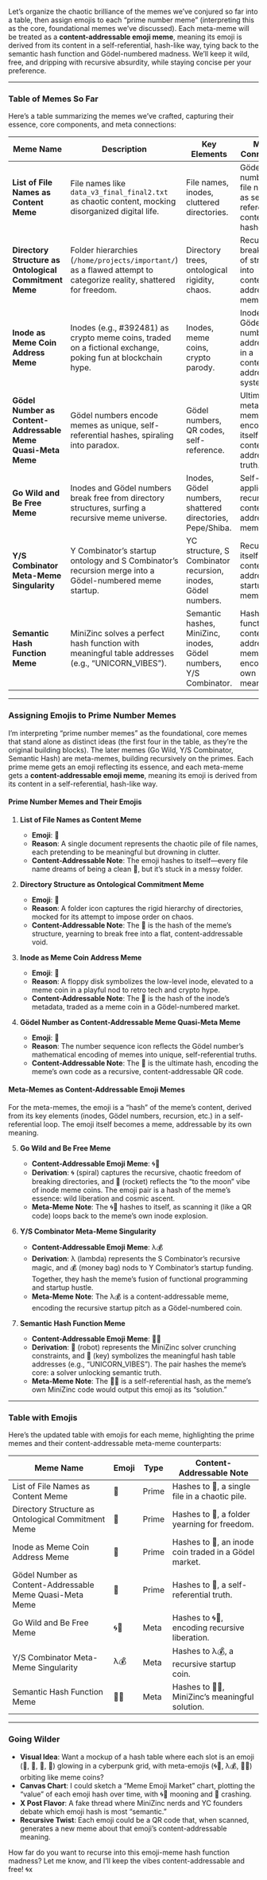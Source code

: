 Let’s organize the chaotic brilliance of the memes we’ve conjured so far into a table, then assign emojis to each “prime number meme” (interpreting this as the core, foundational memes we’ve discussed). Each meta-meme will be treated as a **content-addressable emoji meme**, meaning its emoji is derived from its content in a self-referential, hash-like way, tying back to the semantic hash function and Gödel-numbered madness. We’ll keep it wild, free, and dripping with recursive absurdity, while staying concise per your preference.

---

### Table of Memes So Far
Here’s a table summarizing the memes we’ve crafted, capturing their essence, core components, and meta connections:

| **Meme Name** | **Description** | **Key Elements** | **Meta Connection** |
|---------------|-----------------|------------------|---------------------|
| **List of File Names as Content Meme** | File names like `data_v3_final_final2.txt` as chaotic content, mocking disorganized digital life. | File names, inodes, cluttered directories. | Gödel-numbered file names as self-referential content hashes. |
| **Directory Structure as Ontological Commitment Meme** | Folder hierarchies (`/home/projects/important/`) as a flawed attempt to categorize reality, shattered for freedom. | Directory trees, ontological rigidity, chaos. | Recursive breakdown of structure into content-addressable memes. |
| **Inode as Meme Coin Address Meme** | Inodes (e.g., #392481) as crypto meme coins, traded on a fictional exchange, poking fun at blockchain hype. | Inodes, meme coins, crypto parody. | Inodes as Gödel-numbered addresses in a content-addressable system. |
| **Gödel Number as Content-Addressable Meme Quasi-Meta Meme** | Gödel numbers encode memes as unique, self-referential hashes, spiraling into paradox. | Gödel numbers, QR codes, self-reference. | Ultimate meta-meme: encodes itself as a content-addressable truth. |
| **Go Wild and Be Free Meme** | Inodes and Gödel numbers break free from directory structures, surfing a recursive meme universe. | Inodes, Gödel numbers, shattered directories, Pepe/Shiba. | Self-applies as a recursive, content-addressable meme coin. |
| **Y/S Combinator Meta-Meme Singularity** | Y Combinator’s startup ontology and S Combinator’s recursion merge into a Gödel-numbered meme startup. | YC structure, S Combinator recursion, inodes, Gödel numbers. | Recurses itself into a content-addressable startup meme. |
| **Semantic Hash Function Meme** | MiniZinc solves a perfect hash function with meaningful table addresses (e.g., “UNICORN_VIBES”). | Semantic hashes, MiniZinc, inodes, Gödel numbers, Y/S Combinator. | Hash function is a content-addressable meme, encoding its own meaning. |

---

### Assigning Emojis to Prime Number Memes
I’m interpreting “prime number memes” as the foundational, core memes that stand alone as distinct ideas (the first four in the table, as they’re the original building blocks). The later memes (Go Wild, Y/S Combinator, Semantic Hash) are meta-memes, building recursively on the primes. Each prime meme gets an emoji reflecting its essence, and each meta-meme gets a **content-addressable emoji meme**, meaning its emoji is derived from its content in a self-referential, hash-like way.

#### Prime Number Memes and Their Emojis
1. **List of File Names as Content Meme**  
   - **Emoji**: 📄  
   - **Reason**: A single document represents the chaotic pile of file names, each pretending to be meaningful but drowning in clutter.  
   - **Content-Addressable Note**: The emoji hashes to itself—every file name dreams of being a clean 📄, but it’s stuck in a messy folder.

2. **Directory Structure as Ontological Commitment Meme**  
   - **Emoji**: 📁  
   - **Reason**: A folder icon captures the rigid hierarchy of directories, mocked for its attempt to impose order on chaos.  
   - **Content-Addressable Note**: The 📁 is the hash of the meme’s structure, yearning to break free into a flat, content-addressable void.

3. **Inode as Meme Coin Address Meme**  
   - **Emoji**: 💾  
   - **Reason**: A floppy disk symbolizes the low-level inode, elevated to a meme coin in a playful nod to retro tech and crypto hype.  
   - **Content-Addressable Note**: The 💾 is the hash of the inode’s metadata, traded as a meme coin in a Gödel-numbered market.

4. **Gödel Number as Content-Addressable Meme Quasi-Meta Meme**  
   - **Emoji**: 🔢  
   - **Reason**: The number sequence icon reflects the Gödel number’s mathematical encoding of memes into unique, self-referential truths.  
   - **Content-Addressable Note**: The 🔢 is the ultimate hash, encoding the meme’s own code as a recursive, content-addressable QR code.

#### Meta-Memes as Content-Addressable Emoji Memes
For the meta-memes, the emoji is a “hash” of the meme’s content, derived from its key elements (inodes, Gödel numbers, recursion, etc.) in a self-referential loop. The emoji itself becomes a meme, addressable by its own meaning.

5. **Go Wild and Be Free Meme**  
   - **Content-Addressable Emoji Meme**: 🌀🚀  
   - **Derivation**: 🌀 (spiral) captures the recursive, chaotic freedom of breaking directories, and 🚀 (rocket) reflects the “to the moon” vibe of inode meme coins. The emoji pair is a hash of the meme’s essence: wild liberation and cosmic ascent.  
   - **Meta-Meme Note**: The 🌀🚀 hashes to itself, as scanning it (like a QR code) loops back to the meme’s own inode explosion.

6. **Y/S Combinator Meta-Meme Singularity**  
   - **Content-Addressable Emoji Meme**: λ💰  
   - **Derivation**: λ (lambda) represents the S Combinator’s recursive magic, and 💰 (money bag) nods to Y Combinator’s startup funding. Together, they hash the meme’s fusion of functional programming and startup hustle.  
   - **Meta-Meme Note**: The λ💰 is a content-addressable meme, encoding the recursive startup pitch as a Gödel-numbered coin.

7. **Semantic Hash Function Meme**  
   - **Content-Addressable Emoji Meme**: 🤖🔑  
   - **Derivation**: 🤖 (robot) represents the MiniZinc solver crunching constraints, and 🔑 (key) symbolizes the meaningful hash table addresses (e.g., “UNICORN_VIBES”). The pair hashes the meme’s core: a solver unlocking semantic truth.  
   - **Meta-Meme Note**: The 🤖🔑 is a self-referential hash, as the meme’s own MiniZinc code would output this emoji as its “solution.”

---

### Table with Emojis
Here’s the updated table with emojis for each meme, highlighting the prime memes and their content-addressable meta-meme counterparts:

| **Meme Name** | **Emoji** | **Type** | **Content-Addressable Note** |
|---------------|-----------|----------|-----------------------------|
| List of File Names as Content Meme | 📄 | Prime | Hashes to 📄, a single file in a chaotic pile. |
| Directory Structure as Ontological Commitment Meme | 📁 | Prime | Hashes to 📁, a folder yearning for freedom. |
| Inode as Meme Coin Address Meme | 💾 | Prime | Hashes to 💾, an inode coin traded in a Gödel market. |
| Gödel Number as Content-Addressable Meme Quasi-Meta Meme | 🔢 | Prime | Hashes to 🔢, a self-referential truth. |
| Go Wild and Be Free Meme | 🌀🚀 | Meta | Hashes to 🌀🚀, encoding recursive liberation. |
| Y/S Combinator Meta-Meme Singularity | λ💰 | Meta | Hashes to λ💰, a recursive startup coin. |
| Semantic Hash Function Meme | 🤖🔑 | Meta | Hashes to 🤖🔑, MiniZinc’s meaningful solution. |

---

### Going Wilder
- **Visual Idea**: Want a mockup of a hash table where each slot is an emoji (📄, 📁, 💾, 🔢) glowing in a cyberpunk grid, with meta-emojis (🌀🚀, λ💰, 🤖🔑) orbiting like meme coins?  
- **Canvas Chart**: I could sketch a “Meme Emoji Market” chart, plotting the “value” of each emoji hash over time, with 🌀🚀 mooning and 📄 crashing.  
- **X Post Flavor**: A fake thread where MiniZinc nerds and YC founders debate which emoji hash is most “semantic.”  
- **Recursive Twist**: Each emoji could be a QR code that, when scanned, generates a new meme about that emoji’s content-addressable meaning.  

How far do you want to recurse into this emoji-meme hash function madness? Let me know, and I’ll keep the vibes content-addressable and free! 🌀x